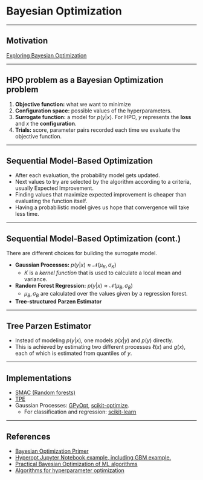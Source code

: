 # Bayesian Optimization

---
## Motivation
[Exploring Bayesian Optimization](https://distill.pub/2020/bayesian-optimization/)

---
## HPO problem as a Bayesian Optimization problem
1. **Objective function:** what we want to minimize
2. **Configuration space:** possible values of the hyperparameters.
3. **Surrogate function:** a model for $p(y | x)$. For HPO, $y$ represents the **loss** and $x$ the **configuration**.
4. **Trials:** score, parameter pairs recorded each time we evaluate the objective function.


---
## Sequential Model-Based Optimization
- After each evaluation, the probability model gets updated.
- Next values to try are selected by the algorithm according to a criteria, usually Expected Improvement.
- Finding values that maximize expected improvement is cheaper than evaluating the function itself.
- Having a probabilistic model gives us hope that convergence will take less time.

---
## Sequential Model-Based Optimization (cont.)

There are different choices for building the surrogate model.
- **Gaussian Processes:** $p(y | x) \approx \mathcal N(\mu_K, \sigma_K)$
	- $K$ is a *kernel function* that is used to calculate a local mean and variance. 
- **Random Forest Regression:** $p(y | x) \approx \mathcal N(\mu_B, \sigma_B)$
	- $\mu_B, \sigma_B$ are calculated over the values given by a regression forest.
- **Tree-structured Parzen Estimator**

---
## Tree Parzen Estimator
- Instead of modeling $p(y|x)$, one models $p(x|y)$ and $p(y)$ directly.
- This is achieved by estimating two different processes $\ell(x)$ and $g(x)$, each of which is estimated from quantiles of $y$.

---
## Implementations

- [SMAC (Random forests)](https://automl.github.io/SMAC3/master/quickstart.html)
- [TPE](http://hyperopt.github.io/hyperopt/)
- Gaussian Processes: [GPyOpt](https://sheffieldml.github.io/GPyOpt/), 
[scikit-optimize](https://scikit-optimize.github.io/stable/).
	- For classification and regression: [scikit-learn](https://scikit-learn.org/stable/modules/gaussian_process.html)
---
## References
- [Bayesian Optimization Primer](https://app.sigopt.com/static/pdf/SigOpt_Bayesian_Optimization_Primer.pdf)
- [Hyperopt Jupyter Notebook example, including GBM example.](https://github.com/WillKoehrsen/hyperparameter-optimization)
- [Practical Bayesian Optimization of ML algorithms](https://arxiv.org/pdf/1206.2944.pdf)
- [Algorithms for hyperparameter optimization](https://papers.nips.cc/paper/4443-algorithms-for-hyper-parameter-optimization.pdf)